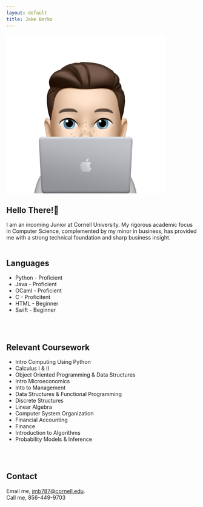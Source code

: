 ```yaml
---
layout: default
title: Jake Berko
---
```

<img src="images/memoji.png" alt="Jake Berko" class="headshot">

## Hello There!👋
I am an incoming Junior at Cornell University. My rigorous academic focus in Computer Science, complemented by my minor in business, has provided me with a strong technical foundation and sharp business insight.
<br>
<br>

## Languages
- Python - Proficient
- Java - Proficient
- OCaml - Proficient
- C - Proficitent
- HTML - Beginner
- Swift - Beginner
<br>
<br>

## Relevant Coursework
- Intro Computing Using Python
- Calculus I & II
- Object Oriented Programming & Data Structures
- Intro Microeconomics
- Into to Management
- Data Structures & Functional Programming
- Discrete Structures
- Linear Algebra
- Computer System Organization
- Financial Accounting
- Finance
- Introduction to Algorithms
- Probability Models & Inference
<br>
<br>

## Contact
Email me, [jmb787@cornell.edu](mailto:jmb787@cornell.edu).
<br>
Call me, 856-449-9703
